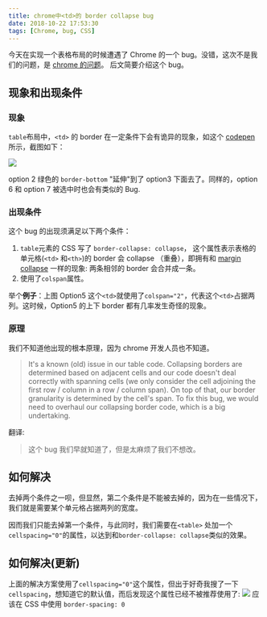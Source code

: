 ```yaml
---
title: chrome中<td>的 border collapse bug
date: 2018-10-22 17:53:30
tags: [Chrome, bug, CSS]
---
```


今天在实现一个表格布局的时候遭遇了 Chrome 的一个 bug。没错，这次不是我们的问题，是 [chrome 的问题](https://bugs.chromium.org/p/chromium/issues/detail?id=356132)。
后文简要介绍这个 bug。

<!-- more -->

## 现象和出现条件

### 现象

`table`布局中，`<td>` 的 border 在一定条件下会有诡异的现象，如这个 [codepen](https://codepen.io/caren11/pen/dgjeoZ) 所示，截图如下：

![](https://user-gold-cdn.xitu.io/2018/10/23/166a100e385cb53e?w=712&h=335&f=png&s=24472)

option 2 绿色的 `border-bottom` "延伸"到了 option3 下面去了。同样的，option 6 和 option 7 被选中时也会有类似的 Bug.

### 出现条件

这个 bug 的出现须满足以下两个条件：

1. `table`元素的 CSS 写了 `border-collapse: collapse`， 这个属性表示表格的单元格(`<td>` 和`<th>`)的 border 会 collapse （重叠），即拥有和 [margin collapse](https://developer.mozilla.org/zh-CN/docs/Web/CSS/CSS_Box_Model/Mastering_margin_collapsing) 一样的现象: 两条相邻的 border 会合并成一条。
2. 使用了`colspan`属性。

举个**例子**：上图 Option5 这个`<td>`就使用了`colspan="2"`，代表这个`<td>`占据两列。这时候，Option5 的上下 border 都有几率发生奇怪的现象。

### 原理

我们不知道他出现的根本原理，因为 chrome 开发人员也不知道。

> It's a known (old) issue in our table code. Collapsing borders are determined based on adjacent cells and our code doesn't deal correctly with spanning cells (we only consider the cell adjoining the first row / column in a row / column span). On top of that, our border granularity is determined by the cell's span.
> To fix this bug, we would need to overhaul our collapsing border code, which is a big undertaking.

翻译:

> 这个 bug 我们早就知道了，但是太麻烦了我们不想改。

## 如何解决

去掉两个条件之一呗，但显然，第二个条件是不能被去掉的，因为在一些情况下，我们就是需要某个单元格占据两列的宽度。

因而我们只能去掉第一个条件，与此同时，我们需要在`<table>` 处加一个`cellspacing="0"`的属性，以达到和`border-collapse: collapse`类似的效果。

## 如何解决(更新)

上面的解决方案使用了`cellspacing="0"`这个属性，但出于好奇我搜了一下`cellspacing`，想知道它的默认值，而后发现这个属性已经不被推荐使用了:
![](https://user-gold-cdn.xitu.io/2018/10/24/166a572b342de7a5?w=763&h=280&f=png&s=59897)
应该在 CSS 中使用 `border-spacing: 0`
